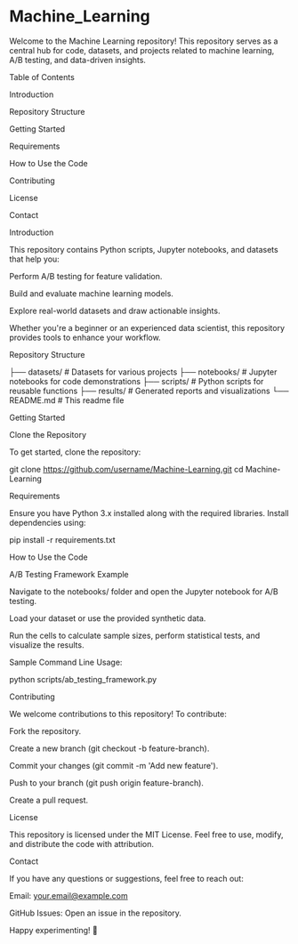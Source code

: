 # Machine_Learning

Welcome to the Machine Learning repository! This repository serves as a central hub for code, datasets, and projects related to machine learning, A/B testing, and data-driven insights.

Table of Contents

Introduction

Repository Structure

Getting Started

Requirements

How to Use the Code

Contributing

License

Contact

Introduction

This repository contains Python scripts, Jupyter notebooks, and datasets that help you:

Perform A/B testing for feature validation.

Build and evaluate machine learning models.

Explore real-world datasets and draw actionable insights.

Whether you're a beginner or an experienced data scientist, this repository provides tools to enhance your workflow.

Repository Structure

├── datasets/         # Datasets for various projects
├── notebooks/        # Jupyter notebooks for code demonstrations
├── scripts/          # Python scripts for reusable functions
├── results/          # Generated reports and visualizations
└── README.md         # This readme file

Getting Started

Clone the Repository

To get started, clone the repository:

git clone https://github.com/username/Machine-Learning.git
cd Machine-Learning

Requirements

Ensure you have Python 3.x installed along with the required libraries. Install dependencies using:

pip install -r requirements.txt

How to Use the Code

A/B Testing Framework Example

Navigate to the notebooks/ folder and open the Jupyter notebook for A/B testing.

Load your dataset or use the provided synthetic data.

Run the cells to calculate sample sizes, perform statistical tests, and visualize the results.

Sample Command Line Usage:

python scripts/ab_testing_framework.py

Contributing

We welcome contributions to this repository! To contribute:

Fork the repository.

Create a new branch (git checkout -b feature-branch).

Commit your changes (git commit -m 'Add new feature').

Push to your branch (git push origin feature-branch).

Create a pull request.

License

This repository is licensed under the MIT License. Feel free to use, modify, and distribute the code with attribution.

Contact

If you have any questions or suggestions, feel free to reach out:

Email: your.email@example.com

GitHub Issues: Open an issue in the repository.

Happy experimenting! 🚀

